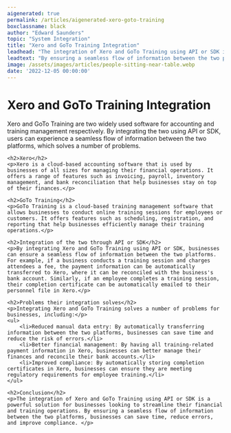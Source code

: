 ```yaml
---
aigenerated: true
permalink: /articles/aigenerated-xero-goto-training
boxclassname: black
author: "Edward Saunders"
topic: "System Integration"
title: "Xero and GoTo Training Integration"
leadhead: "The integration of Xero and GoTo Training using API or SDK is a powerful solution for businesses looking to streamline their financial and training operations"
leadtext: "By ensuring a seamless flow of information between the two platforms, businesses can save time, reduce errors, and improve compliance."
image: /assets/images/articles/people-sitting-near-table.webp
date: '2022-12-05 00:00:00'
---
```

<div class="arttext">	<h1>Xero and GoTo Training Integration</h1>
	<p>Xero and GoTo Training are two widely used software for accounting and training management respectively. By integrating the two using API or SDK, users can experience a seamless flow of information between the two platforms, which solves a number of problems.</p>

	<h2>Xero</h2>
	<p>Xero is a cloud-based accounting software that is used by businesses of all sizes for managing their financial operations. It offers a range of features such as invoicing, payroll, inventory management, and bank reconciliation that help businesses stay on top of their finances.</p>

	<h2>GoTo Training</h2>
	<p>GoTo Training is a cloud-based training management software that allows businesses to conduct online training sessions for employees or customers. It offers features such as scheduling, registration, and reporting that help businesses efficiently manage their training operations.</p>

	<h2>Integration of the two through API or SDK</h2>
	<p>By integrating Xero and GoTo Training using API or SDK, businesses can ensure a seamless flow of information between the two platforms. For example, if a business conducts a training session and charges attendees a fee, the payment information can be automatically transferred to Xero, where it can be reconciled with the business's bank account. Similarly, if an employee completes a training session, their completion certificate can be automatically emailed to their personnel file in Xero.</p>

	<h2>Problems their integration solves</h2>
	<p>Integrating Xero and GoTo Training solves a number of problems for businesses, including:</p>
	<ul>
		<li>Reduced manual data entry: By automatically transferring information between the two platforms, businesses can save time and reduce the risk of errors.</li>
		<li>Better financial management: By having all training-related payment information in Xero, businesses can better manage their finances and reconcile their bank accounts.</li>
		<li>Improved compliance: By automatically storing completion certificates in Xero, businesses can ensure they are meeting regulatory requirements for employee training.</li>
	</ul>

	<h2>Conclusion</h2>
	<p>The integration of Xero and GoTo Training using API or SDK is a powerful solution for businesses looking to streamline their financial and training operations. By ensuring a seamless flow of information between the two platforms, businesses can save time, reduce errors, and improve compliance. </p>
</div>